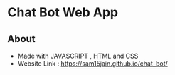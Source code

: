 <!-- Author : Samyak Jain
	Created on : 15 July 2020 -->

# Chat Bot Web App

## About

* Made with JAVASCRIPT , HTML and CSS
* Website Link : https://sam15jain.github.io/chat_bot/

